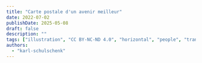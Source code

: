 ```yaml
---
title: "Carte postale d'un avenir meilleur"
date: 2022-07-02
publishDate: 2025-05-08
draft: false
description: ""
tags: ["illustration", "CC BY-NC-ND 4.0", "horizontal", "people", "transport", "wind turbine", "sea"]
authors:
  - "karl-schulschenk"
---
```


